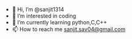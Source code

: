 - 👋 Hi, I’m @sanjit1314
- 👀 I’m interested in coding
- 🌱 I’m currently learning python,C,C++
- 📫 How to reach me sanjit.sav04@gmail.com

<!---
sanjit1314/sanjit1314 is a ✨ special ✨ repository because its `README.md` (this file) appears on your GitHub profile.
You can click the Preview link to take a look at your changes.
--->
